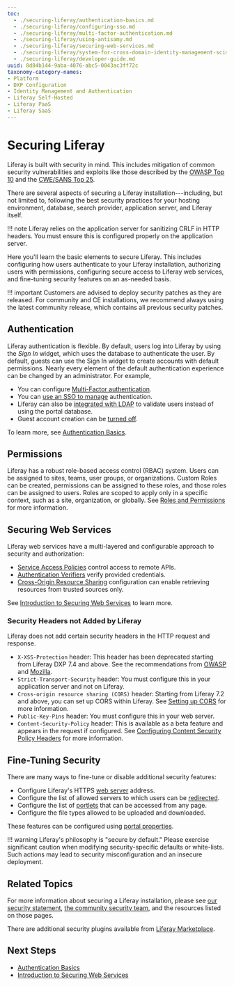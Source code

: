 ```yaml
---
toc:
  - ./securing-liferay/authentication-basics.md
  - ./securing-liferay/configuring-sso.md
  - ./securing-liferay/multi-factor-authentication.md
  - ./securing-liferay/using-antisamy.md
  - ./securing-liferay/securing-web-services.md
  - ./securing-liferay/system-for-cross-domain-identity-management-scim.md
  - ./securing-liferay/developer-guide.md
uuid: 8d84b144-9aba-4076-abc5-0043ac3ff72c
taxonomy-category-names:
- Platform
- DXP Configuration
- Identity Management and Authentication
- Liferay Self-Hosted
- Liferay PaaS
- Liferay SaaS
---
```

# Securing Liferay

Liferay is built with security in mind. This includes mitigation of common security vulnerabilities and exploits like those described by the [OWASP Top 10](https://www.owasp.org/index.php/Top_10_2013-Top_10) and the [CWE/SANS Top 25](https://www.sans.org/top25-software-errors/).

There are several aspects of securing a Liferay installation---including, but not limited to, following the best security practices for your hosting environment, database, search provider, application server, and Liferay itself.

!!! note
    Liferay relies on the application server for sanitizing CRLF in HTTP headers. You must ensure this is configured properly on the application server.

Here you'll learn the basic elements to secure Liferay. This includes configuring how users authenticate to your Liferay installation, authorizing users with permissions, configuring secure access to Liferay web services, and fine-tuning security features on an as-needed basis.

!!! important
    Customers are advised to deploy security patches as they are released. For community and CE installations, we recommend always using the latest community release, which contains all previous security patches.

## Authentication

Liferay authentication is flexible. By default, users log into Liferay by using the _Sign In_ widget, which uses the database to authenticate the user. By default, guests can use the Sign In widget to create accounts with default permissions. Nearly every element of the default authentication experience can be changed by an administrator. For example,

* You can configure [Multi-Factor authentication](./securing-liferay/multi-factor-authentication/using-multi-factor-authentication.md).
* You can [use an SSO to manage](./securing-liferay/configuring-sso.md) authentication.
* Liferay can also be [integrated with LDAP](../users-and-permissions/connecting-to-a-user-directory/connecting-to-an-ldap-directory.md) to validate users instead of using the portal database.
* Guest account creation can be [turned off](./securing-liferay/authentication-basics.md#disabling-guest-account-creation).

To learn more, see [Authentication Basics](./securing-liferay/authentication-basics.md).

## Permissions

Liferay has a robust role-based access control (RBAC) system. Users can be assigned to sites, teams, user groups, or organizations. Custom Roles can be created, permissions can be assigned to these roles, and those roles can be assigned to users. Roles are scoped to apply only in a specific context, such as a site, organization, or globally. See [Roles and Permissions](../users-and-permissions/roles-and-permissions/understanding-roles-and-permissions.md) for more information.

## Securing Web Services

Liferay web services have a multi-layered and configurable approach to security and authorization:

* [Service Access Policies](./securing-liferay/securing-web-services/setting-service-access-policies.md) control access to remote APIs.
* [Authentication Verifiers](./securing-liferay/securing-web-services/using-authentication-verifiers.md) verify provided credentials.
* [Cross-Origin Resource Sharing](./securing-liferay/securing-web-services/setting-up-cors.md) configuration can enable retrieving resources from trusted sources only.

See [Introduction to Securing Web Services](./securing-liferay/securing-web-services.md) to learn more.

### Security Headers not Added by Liferay

Liferay does not add certain security headers in the HTTP request and response.

* `X-XSS-Protection` header: This header has been deprecated starting from Liferay DXP 7.4 and above. See the recommendations from [OWASP](https://owasp.org/www-project-secure-headers/#x-xss-protection) and [Mozilla](https://developer.mozilla.org/en-US/docs/Web/HTTP/Headers/X-XSS-Protection).
* `Strict-Transport-Security` header: You must configure this in your application server and not on Liferay.
* `Cross-origin resource sharing (CORS)` header: Starting from Liferay 7.2 and above, you can set up CORS within Liferay. See [Setting up CORS](./securing-liferay/securing-web-services/setting-up-cors.md) for more information.
* `Public-Key-Pins` header: You must configure this in your web server.
* `Content-Security-Policy` header: This is available as a beta feature and appears in the request if configured. See [Configuring Content Security Policy Headers](./securing-liferay/securing-web-services/configuring-content-security-policy-headers.md) for more information.

## Fine-Tuning Security

There are many ways to fine-tune or disable additional security features:

* Configure Liferay's HTTPS [web server](https://learn.liferay.com/reference/latest/en/dxp/propertiesdoc/portal.properties.html#Web%20Server) address.
* Configure the list of allowed servers to which users can be [redirected](https://learn.liferay.com/reference/latest/en/dxp/propertiesdoc/portal.properties.html#Redirect).
* Configure the list of [portlets](https://learn.liferay.com/reference/latest/en/dxp/propertiesdoc/portal.properties.html#Portlet) that can be accessed from any page.
* Configure the file types allowed to be uploaded and downloaded.

These features can be configured using [portal properties](https://learn.liferay.com/reference/latest/en/dxp/propertiesdoc/portal.properties.html).

!!! warning
    Liferay's philosophy is "secure by default." Please exercise significant caution when modifying security-specific defaults or white-lists. Such actions may lead to security misconfiguration and an insecure deployment.

## Related Topics

For more information about securing a Liferay installation, please see [our security statement](https://www.liferay.com/security), [the community security team](https://portal.liferay.dev/people/community-security-team), and the resources listed on those pages.

There are additional security plugins available from [Liferay Marketplace](https://www.liferay.com/marketplace).

## Next Steps

* [Authentication Basics](./securing-liferay/authentication-basics.md)
* [Introduction to Securing Web Services](./securing-liferay/securing-web-services.md)
